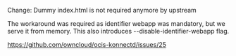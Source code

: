 Change: Dummy index.html is not required anymore by upstream

The workaround was required as identifier webapp was mandatory, but
we serve it from memory. This also introduces --disable-identifier-webapp flag.

https://github.com/owncloud/ocis-konnectd/issues/25
